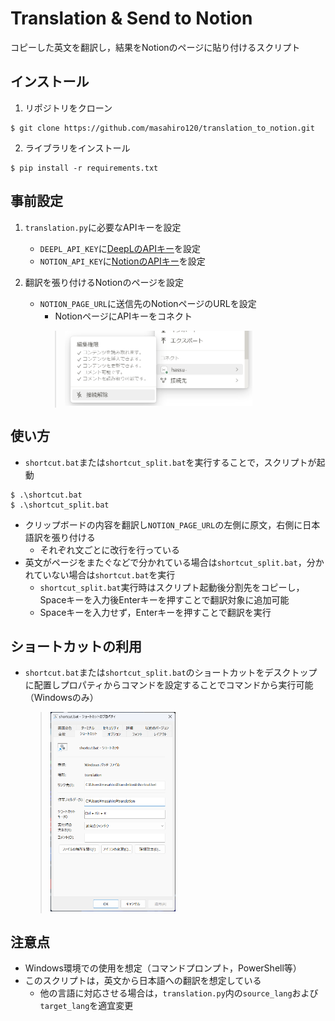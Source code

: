 # Translation & Send to Notion

コピーした英文を翻訳し，結果をNotionのページに貼り付けるスクリプト

## インストール
1. リポジトリをクローン
```
$ git clone https://github.com/masahiro120/translation_to_notion.git
```

2. ライブラリをインストール
```
$ pip install -r requirements.txt
```

## 事前設定

1. `translation.py`に必要なAPIキーを設定
   - `DEEPL_API_KEY`に[DeepLのAPIキー](https://www.deepl.com/pro-api/?utm_term=deepl%20api&utm_campaign=JP%7CSearch%7CC%7CBrand-API%7CEnglish%7CExact&utm_source=adwords&utm_medium=ppc&hsa_acc=1083354268&hsa_cam=21005532228&hsa_grp=158625966453&hsa_ad=690485455825&hsa_src=g&hsa_tgt=kwd-900300572383&hsa_kw=deepl%20api&hsa_mt=e&hsa_net=adwords&hsa_ver=3&gad_source=1&gclid=CjwKCAjwwr6wBhBcEiwAfMEQs69dAe_gedSpkVswsp62qzmaeFiAdN220cySqSJNBqxLKdxak9TouBoCvzkQAvD_BwE "DeepLのAPIキー")を設定
   - `NOTION_API_KEY`に[NotionのAPIキー](https://www.notion.so/my-integrations "NotionのAPIキー")を設定

2. 翻訳を張り付けるNotionのページを設定   
   - `NOTION_PAGE_URL`に送信先のNotionページのURLを設定
      - NotionページにAPIキーをコネクト
      > <img width="300" src="readme_image/notion.png">


## 使い方

- `shortcut.bat`または`shortcut_split.bat`を実行することで，スクリプトが起動
```
$ .\shortcut.bat
$ .\shortcut_split.bat
```
   - クリップボードの内容を翻訳し`NOTION_PAGE_URL`の左側に原文，右側に日本語訳を張り付ける
      - それぞれ文ごとに改行を行っている
   - 英文がページをまたぐなどで分かれている場合は`shortcut_split.bat`，分かれていない場合は`shortcut.bat`を実行
      - `shortcut_split.bat`実行時はスクリプト起動後分割先をコピーし，Spaceキーを入力後Enterキーを押すことで翻訳対象に追加可能
      - Spaceキーを入力せず，Enterキーを押すことで翻訳を実行


## ショートカットの利用
- `shortcut.bat`または`shortcut_split.bat`のショートカットをデスクトップに配置しプロパティからコマンドを設定することでコマンドから実行可能（Windowsのみ）
   > <img width="200" src="readme_image\property.png">

## 注意点
- Windows環境での使用を想定（コマンドプロンプト，PowerShell等）
- このスクリプトは，英文から日本語への翻訳を想定している
   - 他の言語に対応させる場合は，`translation.py`内の`source_lang`および`target_lang`を適宜変更
